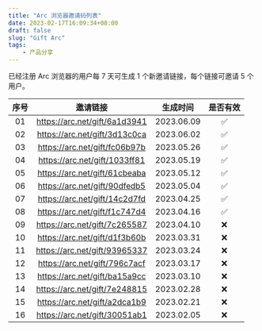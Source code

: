 ```yaml
---
title: "Arc 浏览器邀请码列表"
date: 2023-02-17T16:09:34+08:00
draft: false
slug: "Gift Arc"
tags:
    - 产品分享
---
```


已经注册 Arc 浏览器的用户每 7 天可生成 1 个新邀请链接，每个链接可邀请 5 个用户。

| 序号 |邀请链接 | 生成时间 | 是否有效 |
| :-: | :-: | :-: | :-: |
| 01 | https://arc.net/gift/6a1d3941 | 2023.06.09 | ✅ |
| 02 | https://arc.net/gift/3d13c0ca | 2023.06.02 | ✅ |
| 03 | https://arc.net/gift/fc06b97b | 2023.05.26 | ✅ |
| 04 | https://arc.net/gift/1033ff81 | 2023.05.19 | ✅ |
| 05 | https://arc.net/gift/61cbeaba | 2023.05.12 | ✅ |
| 06 | https://arc.net/gift/90dfedb5 | 2023.05.04 | ✅ |
| 07 | https://arc.net/gift/14c2d7fd | 2023.04.25 | ✅ |
| 08 | https://arc.net/gift/f1c747d4 | 2023.04.16 | ✅ |
| 09 | https://arc.net/gift/7c265587 | 2023.04.10 | ❌ |
| 10 | https://arc.net/gift/d1f3b60b | 2023.03.31 | ❌ |
| 11 | https://arc.net/gift/93965337 | 2023.03.24 | ❌ |
| 12 | https://arc.net/gift/796c7acf | 2023.03.17 | ❌ |
| 13 | https://arc.net/gift/ba15a9cc | 2023.03.10 | ❌ |
| 14 | https://arc.net/gift/7e248815 | 2023.02.28 | ❌ |
| 15 | https://arc.net/gift/a2dca1b9 | 2023.02.21 | ❌ |
| 16 | https://arc.net/gift/30051ab1 | 2023.02.05 | ❌ |


